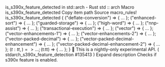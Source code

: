 is_s390x_feature_detected in std::arch - Rust
std
::
arch
Macro
is_s390x_feature_detected
Copy item path
Source
macro_rules! is_s390x_feature_detected {
    ("deflate-conversion") => { ... };
    ("enhanced-sort") => { ... };
    ("guarded-storage") => { ... };
    ("high-word") => { ... };
    ("nnp-assist") => { ... };
    ("transactional-execution") => { ... };
    ("vector") => { ... };
    ("vector-enhancements-1") => { ... };
    ("vector-enhancements-2") => { ... };
    ("vector-packed-decimal") => { ... };
    ("vector-packed-decimal-enhancement") => { ... };
    ("vector-packed-decimal-enhancement-2") => { ... };
    ($t:tt,) => { ... };
    ($t:tt) => { ... };
}
🔬
This is a nightly-only experimental API. (
stdarch_s390x_feature_detection
#135413
)
Expand description
Checks if
s390x
feature is enabled.